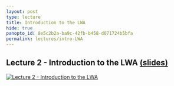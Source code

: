 ```yaml
--- 
layout: post
type: lecture
title: Introduction to the LWA
hide: true
panopto_id: 8e5c2b2a-ba9c-42fb-b458-d071724b5bfa
permalink: lectures/intro-LWA
---
```


## Lecture 2 - Introduction to the LWA [(slides)](https://goo.gl/5w9VZp)
[![Lecture 2 - Introduction to the LWA](https://uva.hosted.panopto.com/Panopto/Services/FrameGrabber.svc/FrameRedirect?objectId=8e5c2b2a-ba9c-42fb-b458-d071724b5bfa&mode=Delivery)](https://uva.hosted.panopto.com/Panopto/Pages/Viewer.aspx?id=8e5c2b2a-ba9c-42fb-b458-d071724b5bfa)

